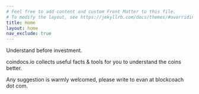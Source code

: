 ```yaml
---
# Feel free to add content and custom Front Matter to this file.
# To modify the layout, see https://jekyllrb.com/docs/themes/#overriding-theme-defaults
title: Home
layout: home
nav_exclude: true
---
```


Understand before investment.

coindocs.io collects useful facts & tools for you to understand the coins better.

Any suggestion is warmly welcomed, please write to evan at blockcoach dot com.


